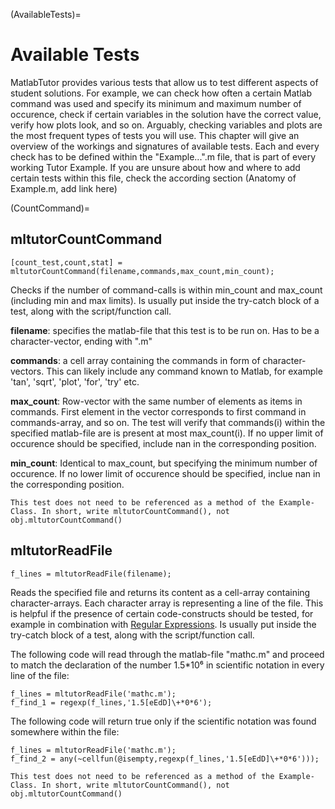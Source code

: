 (AvailableTests)=
# Available Tests

MatlabTutor provides various tests that allow us to test different aspects of student solutions. For example, we can check how often a certain Matlab command was used and specify its minimum and maximum number of occurence, check if certain variables in the solution have the correct value, verify how plots look, and so on. Arguably, checking variables and plots are the most frequent types of tests you will use. This chapter will give an overview of the workings and signatures of available tests. Each and every check has to be defined within the "Example...".m file, that is part of every working Tutor Example. If you are unsure about how and where to add certain tests within this file, check the according section (Anatomy of Example.m, add link here)

(CountCommand)=
## mltutorCountCommand
```
[count_test,count,stat] = mltutorCountCommand(filename,commands,max_count,min_count);
```

Checks if the number of command-calls is within min_count and max_count (including min and max limits). Is usually put inside the try-catch block of a test, along with the script/function call.

**filename**: specifies the matlab-file that this test is to be run on. Has to be a character-vector, ending with ".m"

**commands**: a cell array containing the commands in form of character-vectors. This can likely include any command known to Matlab, for example 'tan', 'sqrt', 'plot', 'for', 'try' etc.

**max_count**: Row-vector with the same number of elements as items in commands. First element in the vector corresponds to first command in commands-array, and so on. The test will verify that commands(i) within the specified matlab-file are is present at most max_count(i). If no upper limit of occurence should be specified, include nan in the corresponding position.

**min_count**: Identical to max_count, but specifying the minimum number of occurence. If no lower limit of occurence should be specified, inclue nan in the corresponding position.
```{note}
This test does not need to be referenced as a method of the Example-Class. In short, write mltutorCountCommand(), not obj.mltutorCountCommand()
```

## mltutorReadFile
```
f_lines = mltutorReadFile(filename);
```
Reads the specified file and returns its content as a cell-array containing character-arrays. Each character array is representing a line of the file. This is helpful if the presence of certain code-constructs should be tested, for example in combination with [Regular Expressions](https://www.princeton.edu/~mlovett/reference/Regular-Expressions.pdf). 
Is usually put inside the try-catch block of a test, along with the script/function call.

The following code will read through the matlab-file "mathc.m" and proceed to match the declaration of the number 1.5\*10⁶ in scientific notation in every line of the file:

```
f_lines = mltutorReadFile('mathc.m');
f_find_1 = regexp(f_lines,'1.5[eEdD]\+*0*6');
```
The following code will return true only if the scientific notation was found somewhere within the file:
```
f_lines = mltutorReadFile('mathc.m');
f_find_2 = any(~cellfun(@isempty,regexp(f_lines,'1.5[eEdD]\+*0*6')));
```
```{note}
This test does not need to be referenced as a method of the Example-Class. In short, write mltutorCountCommand(), not obj.mltutorCountCommand()
```










